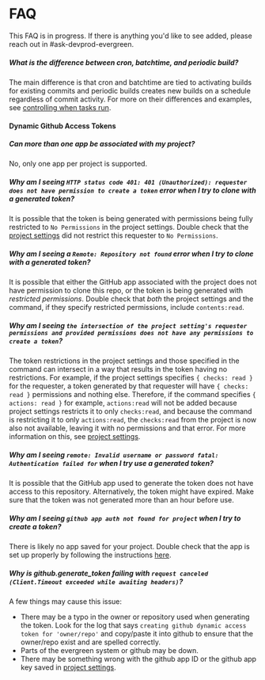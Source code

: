 # FAQ

This FAQ is in progress. If there is anything you'd like to see added, please reach out in #ask-devprod-evergreen.

##### What is the difference between cron, batchtime, and periodic build?

The main difference is that cron and batchtime are tied to activating builds for existing commits and periodic builds creates new builds on a schedule regardless of commit activity. For more on their differences and examples, see [controlling when tasks run](Project-Configuration/Controlling-when-tasks-run).

#### Dynamic Github Access Tokens

##### Can more than one app be associated with my project?

No, only one app per project is supported.

##### Why am I seeing `HTTP status code 401: 401 (Unauthorized): requester does not have permission to create a token` error when I try to clone with a generated token?

It is possible that the token is being generated with permissions being fully restricted to `No Permissions` in the project settings. Double check that the [project settings](Github-Integrations#dynamic-github-access-tokens) did not restrict this requester to `No Permissions`.

##### Why am I seeing a `Remote: Repository not found` error when I try to clone with a generated token?

It is possible that either the GitHub app associated with the project does not have permission to clone this repo, or the token is being generated with _restricted permissions_. Double check that _both_ the project settings and the command, if they specify restricted permissions, include `contents:read`.

##### Why am I seeing `the intersection of the project setting's requester permissions and provided permissions does not have any permissions to create a token`?

The token restrictions in the project settings and those specified in the command can intersect in a way that results in the token having no restrictions. For example, if the project settings specifies `{ checks: read }` for the requester, a token generated by that requester will have `{ checks: read }` permissions and nothing else. Therefore, if the command specifies `{ actions: read }` for example, `actions:read` will not be added because project settings restricts it to only `checks:read`, and because the command is restricting it to only `actions:read`, the `checks:read` from the project is now also not available, leaving it with no permissions and that error. For more information on this, see [project settings](Github-Integrations#dynamic-github-access-tokens).

##### Why am I seeing `remote: Invalid username or password fatal: Authentication failed for` when I try use a generated token?

It is possible that the GitHub app used to generate the token does not have access to this repository.
Alternatively, the token might have expired. Make sure that the token was not generated more than an hour before use.

##### Why am I seeing `github app auth not found for project` when I try to create a token?

There is likely no app saved for your project. Double check that the app is set up properly by following the instructions [here](Github-Integrations#dynamic-github-access-tokens).

##### Why is github.generate_token failing with `request canceled (Client.Timeout exceeded while awaiting headers)`?

A few things may cause this issue:

- There may be a typo in the owner or repository used when generating the token. Look for the log that says `creating github dynamic access token for 'owner/repo'` and copy/paste it into github to ensure that the owner/repo exist and are spelled correctly.
- Parts of the evergreen system or github may be down.
- There may be something wrong with the github app ID or the github app key saved in [project settings](Github-Integrations#dynamic-github-access-tokens).
